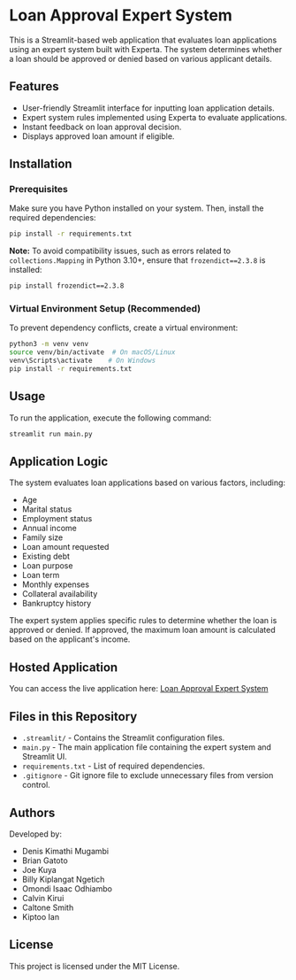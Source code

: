 # Loan Approval Expert System

This is a Streamlit-based web application that evaluates loan applications using an expert system built with Experta. The system determines whether a loan should be approved or denied based on various applicant details.

## Features
- User-friendly Streamlit interface for inputting loan application details.
- Expert system rules implemented using Experta to evaluate applications.
- Instant feedback on loan approval decision.
- Displays approved loan amount if eligible.

## Installation

### Prerequisites
Make sure you have Python installed on your system. Then, install the required dependencies:

```sh
pip install -r requirements.txt
```

**Note:** To avoid compatibility issues, such as errors related to `collections.Mapping` in Python 3.10+, ensure that `frozendict==2.3.8` is installed:
```sh
pip install frozendict==2.3.8
```

### Virtual Environment Setup (Recommended)
To prevent dependency conflicts, create a virtual environment:

```sh
python3 -m venv venv
source venv/bin/activate  # On macOS/Linux
venv\Scripts\activate    # On Windows
pip install -r requirements.txt
```

## Usage
To run the application, execute the following command:

```sh
streamlit run main.py
```

## Application Logic
The system evaluates loan applications based on various factors, including:
- Age
- Marital status
- Employment status
- Annual income
- Family size
- Loan amount requested
- Existing debt
- Loan purpose
- Loan term
- Monthly expenses
- Collateral availability
- Bankruptcy history

The expert system applies specific rules to determine whether the loan is approved or denied. If approved, the maximum loan amount is calculated based on the applicant's income.

## Hosted Application
You can access the live application here: [Loan Approval Expert System](https://loan-approval-expert-system.streamlit.app/)

## Files in this Repository
- `.streamlit/` - Contains the Streamlit configuration files.
- `main.py` - The main application file containing the expert system and Streamlit UI.
- `requirements.txt` - List of required dependencies.
- `.gitignore` - Git ignore file to exclude unnecessary files from version control.


## Authors
Developed by: 
- Denis Kimathi Mugambi 
- Brian Gatoto
- Joe Kuya
- Billy Kiplangat Ngetich
- Omondi Isaac Odhiambo
- Calvin Kirui
- Caltone Smith
- Kiptoo Ian

## License
This project is licensed under the MIT License.